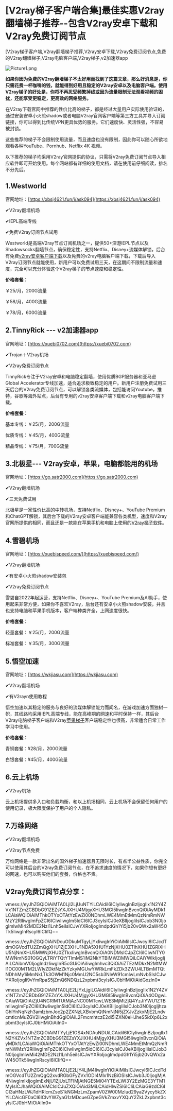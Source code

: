 # [V2ray梯子客户端合集]最佳实惠V2ray翻墙梯子推荐--包含V2ray安卓下载和V2ray免费订阅节点
[V2ray梯子客户端,V2ray翻墙梯子推荐,V2ray安卓下载,V2ray免费订阅节点,免费的V2ray翻墙梯子,V2ray电脑客户端,V2ray梯子,v2加速器app

![Picture1.png](https://p.inari.site/usr/795/67455e5049b9b.png)

**如果你因为免费的V2ray翻墙梯子不太好用而找到了这篇文章，那么好消息是，你只需花费一杯咖啡的钱，就能得到好用且稳定的V2ray安卓以及电脑客户端。使用V2ray梯子的好处是，你将不再忍受频繁掉线或因为流量限制无法观看视频的困扰，还能享受更稳定，更高效的网络服务。**

在V2ray下载官网中推荐的性价比高的梯子，都是经过大量用户实际使用验证的，通过安装安卓小火煎shadow或者电脑V2ray官网客户端等第三方工具并导入订阅链接，你可以得到比传统VPN更具优势的服务。它们速度快、灵活性强，不容易被封锁。

这些推荐的梯子不会限制使用流量，而且速度也没有限制，因此你可以随心所欲地观看各种YouTube、Pornhub、Netflix 4K 视频。

以下推荐的梯子均采用V2ray官网提供的协议，只需将V2ray免费订阅节点导入相应软件即可开始使用。每个网站都有详细的使用文档，请在使用前仔细阅读，排名不分先后。

## 1.Westworld
官网地址：[https://xbsj4621.fun/i/ask094](https://xbsj4621.fun/i/ask094)

✔V2ray翻墙机场

✔IEPL高端专线

✔免费V2ray订阅节点试用

Westworld是高端V2ray节点订阅机场之一，提供50+深港IEPL节点以及Shadowsocks翻墙节点，确保稳定性，支持Netflix、Disney+流媒体解锁，后台有免费[v2ray安卓客户端下载](https://github.com/bbbestb/best-cn-vpn/issues/15)以及免费的v2ray电脑客户端下载，下载后导入V2ray订阅节点就能使用，新用户可以免费试用三天，在这期间不限制流量和速度，完全可以充分体验这个V2ray梯子的节点速度和稳定性。

**价格套餐：**

￥25/月，200G流量

￥58/月，400G流量

￥78/月，600G流量

## 2.TinnyRick --- v2加速器app
官网地址：[https://xuebi0702.com](https://xuebi0702.com)

✔Trojan＋V2ray机场

✔V2ray免费订阅节点

TinnyRick专注于V2ray安卓和电脑稳定翻墙，使用优质BGP服务器和亚马逊Global Accelerator专线加速，适合追求极致稳定的用户。新用户注册免费试用三天后台的V2ray免费订阅节点，可以解锁各类流媒体，包括能访问Youtube，推特，谷歌等海外站点，后台有专用的v2ray安卓客户端下载和v2ray电脑客户端下载。

**价格套餐：**

基本专线：￥25/月，200G流量

优质专线：￥45/月，400G流量

精品专线：￥75/月，700G流量

## 3.北极星--- V2ray安卓，苹果，电脑都能用的机场
官网地址：[https://go.satr2000.com](https://go.satr2000.com)

✔V2ray翻墙机场

✔三天免费试用

北极星是一家性价比高的中转机场，支持Netflix、Disney+、YouTube Premium和ChatGPT解锁，其后台下载的V2ray安卓客户端能兼容各类机型，速度和V2ray官网所提供的相同，而且还是一款能在苹果手机和电脑上使用的[V2ray梯子软件](https://github.com/hwanz/SSR-V2ray-Trojan-vpn/issues/20)。


## 4.雪碧机场
官网地址：[https://xuebispeed.com/](https://xuebispeed.com/)

✔V2ray翻墙机场

✔有安卓小火煎shadow安装包

✔V2ray免费订阅节点

雪碧自2022年起运营，支持Netflix、Disney+、YouTube Premium及AI助手，使用起来非常方便，如果你不喜欢V2ray，后台还有安卓小火煎shadow安装，并且也支持电脑和苹果手机版本，客户端种类齐全，上网速度很快。

**价格套餐：**

轻量套餐：￥25/月，200G流量

标准套餐：￥35/月，300G流量

## 5.悟空加速
官网地址：[https://wkjiasu.com](https://wkjiasu.com)

✔V2ray翻墙机场

✔有V2rayn使用教程

悟空加速以其稳定的服务与良好的流媒体解锁能力而闻名，在游戏加速方面独树一帜，其线路均采用IEPL高端专线，能在高峰期的网速和平时保持一样，其后台V2ray电脑梯子客户端和V2ray[苹果梯子](https://github.com/shadowsocksrr/shadowsocksr-csharp/issues/534)客户端稳定性也很高，非常适合日常工作学习中使用。

**价格套餐：**

青铜套餐：¥28/月，200G流量

白银套餐：¥45/月，400G流量

## 6.云上机场
✔V2ray机场

云上机场提供多入口和负载均衡，和以上机场相同，云上机场不会保留任何用户的使用记录，极大限度保护了用户的个人隐私。

## 7.万维网络
✔V2ray翻墙机场

✔V2ray节点免费

万维网络是一款非常出名的国外梯子加速器且无限时长，有点半公益性质，你完全可以使用其后台的V2ray免费订阅节点，在不追求速度的情况下，如果你想有更好的网速，也可以购买他们的套餐，价格也不贵。

## V2ray免费订阅节点分享：
vmess://eyJhZGQiOiAiMTA0LjI2LjUuNTYiLCAidiI6ICIyIiwgInBzIjogIlx1N2Y4ZVx1NTZmZCBDbG91ZEZsYXJlXHU4MjgyXHU3MGI5IiwgInBvcnQiOiAyMDk1LCAiaWQiOiAiMThkOTYxOTAtYzEwZi00NDhmLWE4MmEtMmQzNmRmNWMzY2RlIiwgImFpZCI6ICIwIiwgIm5ldCI6ICJ3cyIsICJ0eXBlIjogIiIsICJob3N0IjogImlwMi42MDE2NzI1Lnh5eiIsICJwYXRoIjogImdpdGh1Yi5jb20vQWx2aW45OTk5IiwgInRscyI6ICIifQ==

vmess://eyJhZGQiOiAiNDcuODkuMTgyLjYxIiwgInYiOiAiMiIsICJwcyI6ICJcdTdmOGVcdTU2ZmQgXHU1ZjE3XHU1NDA5XHU1YzNjXHU0ZTlhXHU1ZGRlXHU5NjNmXHU5MWNjXHU0ZTkxIiwgInBvcnQiOiA0NDMsICJpZCI6ICIwNTY0MWNmNS01OGQyLTRiYTQtYTlmMS1iM2NkYTBiMWZiMWQiLCAiYWlkIjogIjAiLCAibmV0IjogIndzIiwgInR5cGUiOiAiIiwgImhvc3QiOiAiZTEzMDkxN2MtMWI1OC00MTM2LWIyZDktNzZkYzkyMGUwYWRkLmFkZDk3ZWU4LTBmMTQtNDhhMy1iMmNkLTk3OWM1Njc0MmU2NC5sb3NleW91cmlwLmNvbSIsICJwYXRoIjogIi9vYmRpaS5jZmQ6NDQzL2xpbmt3cyIsICJ0bHMiOiAidGxzIn0=

vmess://eyJhZGQiOiAiMTA0LjE2LjYxLjgiLCAidiI6ICIyIiwgInBzIjogIlx1N2Y4ZVx1NTZmZCBDbG91ZEZsYXJlXHU4MjgyXHU3MGI5IiwgInBvcnQiOiA4ODgwLCAiaWQiOiAiZjU4NGRlMTUtMjAzNC00MTcwLWE3MjMtZjQ4YzJiYWU1ZTBmIiwgImFpZCI6ICIwIiwgIm5ldCI6ICJ3cyIsICJ0eXBlIjogIiIsICJob3N0IjogIjhzaGhlYnNqNzh3amlzbmJoc2p2ZXNzLXBvbmQtNmNjNi5jZXJvZzkxMjE2LndvcmtlcnMuZGV2IiwgInBhdGgiOiAiL2FmcmhtczE2di5iZXN0eHJheS5idXp6L2xpbmt3cyIsICJ0bHMiOiAiIn0=

vmess://eyJhZGQiOiAiMTYyLjE1OS4xNDAuNDUiLCAidiI6ICIyIiwgInBzIjogIlx1N2Y4ZVx1NTZmZCBDbG91ZEZsYXJlXHU4MjgyXHU3MGI5IiwgInBvcnQiOiAyMDk1LCAiaWQiOiAiMThkOTYxOTAtYzEwZi00NDhmLWE4MmEtMmQzNmRmNWMzY2RlIiwgImFpZCI6ICIwIiwgIm5ldCI6ICJ3cyIsICJ0eXBlIjogIiIsICJob3N0IjogImlwMi42MDE2NzI1Lnh5eiIsICJwYXRoIjogImdpdGh1Yi5jb20vQWx2aW45OTk5IiwgInRscyI6ICIifQ==

vmess://eyJhZGQiOiAiMTA0LjE2LjY4LjM4IiwgInYiOiAiMiIsICJwcyI6ICJcdTdmOGVcdTU2ZmQgQ2xvdRGbGFyZVx1ODI4Mlx1NzBiOSIsICJwb3J0IjogMjA4NiwgImlkIjogImExNjU1ZjUxLTFlMjAtNGE5Mi04YTExLWI3Y2EzMGE3YTM1MyIsICJhaWQiOiAiMCIsICJuZXQiOiAid3MiLCAidHlwZSI6ICIiLCAiaG9zdCI6ICI3aHNzLWJ1dHRlcmZseS1kNGMzLmZpamV0ZW00MzIud29ya2Vycy5kZXYiLCAicGF0aCI6ICIvYWZyaG1zMDcueGZpeGVkZmxvYXQuY2ZkL2xpbmt3cyIsICJ0bHMiOiAiIn0=
